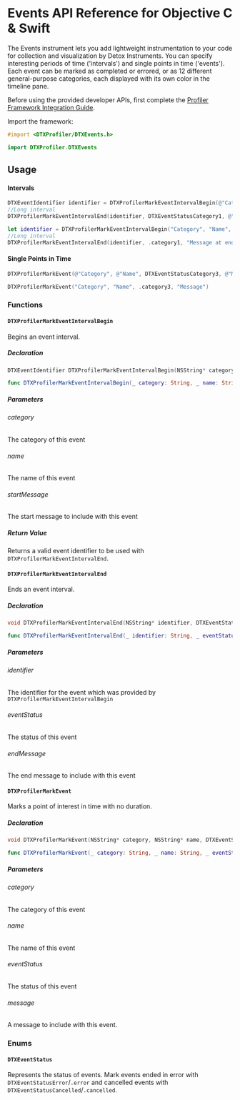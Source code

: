 # Events API Reference for Objective C & Swift

The Events instrument lets you add lightweight instrumentation to your code for collection and visualization by Detox Instruments. You can specify interesting periods of time ('intervals') and single points in time ('events'). Each event can be marked as completed or errored, or as 12 different general-purpose categories, each displayed with its own color in the timeline pane.

Before using the provided developer APIs, first complete the [Profiler Framework Integration Guide](XcodeIntegrationGuide.md).

Import the framework:

```objective-c
#import <DTXProfiler/DTXEvents.h>
```

```swift
import DTXProfiler.DTXEvents
```

## Usage

#### Intervals

```objective-c
DTXEventIdentifier identifier = DTXProfilerMarkEventIntervalBegin(@"Category", @"Name", @"Message at start");
//Long interval
DTXProfilerMarkEventIntervalEnd(identifier, DTXEventStatusCategory1, @"Message at end");
```

```swift
let identifier = DTXProfilerMarkEventIntervalBegin("Category", "Name", "Message at start")
//Long interval
DTXProfilerMarkEventIntervalEnd(identifier, .category1, "Message at end")
```

#### Single Points in Time

```objective-c
DTXProfilerMarkEvent(@"Category", @"Name", DTXEventStatusCategory3, @"Message");
```

```swift
DTXProfilerMarkEvent("Category", "Name", .category3, "Message")
```



### Functions

#### `DTXProfilerMarkEventIntervalBegin`

Begins an event interval.

##### Declaration

```objective-c
DTXEventIdentifier DTXProfilerMarkEventIntervalBegin(NSString* category, NSString* name, NSString* *__nullable* startMessage)
```

```swift
func DTXProfilerMarkEventIntervalBegin(_ category: String, _ name: String, _ startMessage: String?) -> String
```

##### Parameters

###### category

The category of this event

###### name

The name of this event

###### startMessage

The start message to include with this event

##### Return Value

Returns a valid event identifier to be used with `DTXProfilerMarkEventIntervalEnd`.

####  `DTXProfilerMarkEventIntervalEnd`

Ends an event interval.

##### Declaration

```objective-c
void DTXProfilerMarkEventIntervalEnd(NSString* identifier, DTXEventStatus eventStatus, NSString* __nullable endMessage)
```

```swift
func DTXProfilerMarkEventIntervalEnd(_ identifier: String, _ eventStatus: DTXEventStatus, _ endMessage: String?)
```

##### Parameters

###### identifier

The identifier for the event which was provided by `DTXProfilerMarkEventIntervalBegin`

###### eventStatus

The status of this event

###### endMessage

The end message to include with this event

#### `DTXProfilerMarkEvent`

Marks a point of interest in time with no duration.

##### Declaration

```objective-c
void DTXProfilerMarkEvent(NSString* category, NSString* name, DTXEventStatus eventStatus, NSString* __nullable message)
```

```swift
func DTXProfilerMarkEvent(_ category: String, _ name: String, _ eventStatus: DTXEventStatus, _ message: String?)
```

##### Parameters

###### category

The category of this event

###### name

The name of this event

###### eventStatus

The status of this event

###### message

A message to include with this event.

### Enums

#### `DTXEventStatus`

Represents the status of events. Mark events ended in error with `DTXEventStatusError`/`.error` and cancelled events with `DTXEventStatusCancelled`/`.cancelled`.

